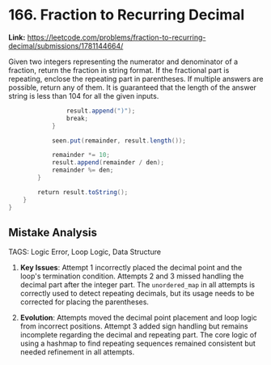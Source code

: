 # 166. Fraction to Recurring Decimal

**Link:** https://leetcode.com/problems/fraction-to-recurring-decimal/submissions/1781144664/

Given two integers representing the numerator and denominator of a fraction, return the fraction in string format. If the fractional part is repeating, enclose the repeating part in parentheses. If multiple answers are possible, return any of them. It is guaranteed that the length of the answer string is less than 104 for all the given inputs.

```java
                result.append(")"); 
                break;
            }

            seen.put(remainder, result.length());

            remainder *= 10;
            result.append(remainder / den);
            remainder %= den; 
        }

        return result.toString();
    }
}
```

## Mistake Analysis

TAGS: Logic Error, Loop Logic, Data Structure

1. **Key Issues**: Attempt 1 incorrectly placed the decimal point and the loop's termination condition. Attempts 2 and 3 missed handling the decimal part after the integer part. The `unordered_map` in all attempts is correctly used to detect repeating decimals, but its usage needs to be corrected for placing the parentheses.


2. **Evolution**: Attempts moved the decimal point placement and loop logic from incorrect positions.  Attempt 3 added sign handling but remains incomplete regarding the decimal and repeating part.  The core logic of using a hashmap to find repeating sequences remained consistent but needed refinement in all attempts.

